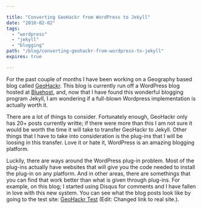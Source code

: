 ```yaml
---

title: "Converting GeoHackr from WordPress to Jekyll"
date: "2010-02-02"
tags:
  - "wordpress"
  - "jekyll"
  - "blogging"
path: "/blog/converting-geohackr-from-wordpress-to-jekyll"
expires: true

---
```


For the past couple of months I have been working on a Geography based blog called [GeoHackr](http://geohackr.com/). This blog is currently run off a WordPress blog hosted at [Bluehost](http://bluehost.com/), and, now that I have found this wonderful blogging program Jekyll, I am wondering if a full-blown Wordpress implementation is actually worth it.

There are a lot of things to consider. Fortunately enough, GeoHackr only has 20+ posts currently writte; if there were more than this I am not sure it would be worth the time it will take to transfer GeoHackr to Jekyll. Other things that I have to take into consideration is the plug-ins that I will be loosing in this transfer. Love it or hate it, WordPress is an amazing blogging platform.

Luckily, there are ways around the WordPress plug-in problem. Most of the plug-ins actually have websites that will give you the code needed to install the plug-in on any platform. And in other areas, there are somethings that you can find that work better than what is given through plug-ins. For example, on this blog; I started using Disqus for comments and I have fallen in love with this new system.
You can see what the blog posts look like by going to the test site: [GeoHackr Test](http://geohackr.com/) (Edit: Changed link to real site.).
